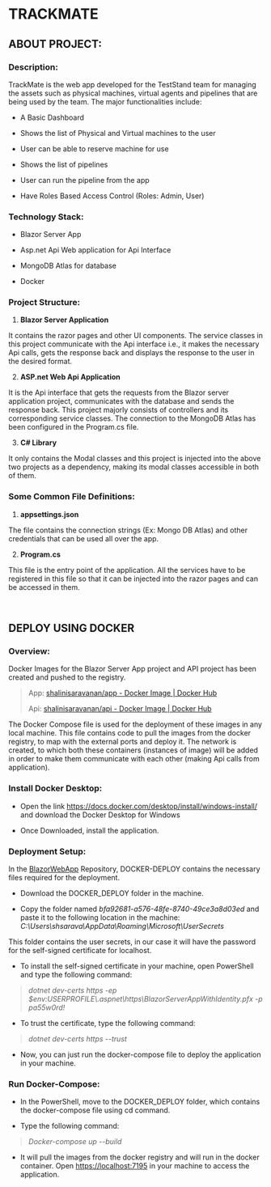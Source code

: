 # TRACKMATE

## **ABOUT PROJECT:**

### **Description:**
TrackMate is the web app developed for the TestStand team for managing the assets such as physical machines, virtual agents and pipelines that are being used by the team. The major functionalities include:

-   A Basic Dashboard

-   Shows the list of Physical and Virtual machines to the user

-   User can be able to reserve machine for use

-   Shows the list of pipelines

-   User can run the pipeline from the app

-   Have Roles Based Access Control (Roles: Admin, User)


### **Technology Stack:**

-   Blazor Server App

-   Asp.net Api Web application for Api Interface

-   MongoDB Atlas for database

-   Docker

### **Project Structure:**

1.  **Blazor Server Application**

It contains the razor pages and other UI components. The service classes in this project communicate with the Api interface i.e., it makes the necessary Api calls, gets the response back and displays the response to the user in the desired format.

2.  **ASP.net Web Api Application**

It is the Api interface that gets the requests from the Blazor server application project, communicates with the database and sends the response back. This project majorly consists of controllers and its corresponding service classes. The connection to the MongoDB Atlas has been configured in the Program.cs file.

3.  **C# Library**

It only contains the Modal classes and this project is injected into the above two projects as a dependency, making its modal classes accessible in both of them.

### **Some Common File Definitions:**

1.  **appsettings.json**

The file contains the connection strings (Ex: Mongo DB Atlas) and other credentials that can be used all over the app.

2.  **Program.cs**

This file is the entry point of the application. All the services have to be registered in this file so that it can be injected into the razor pages and can be accessed in them.

<br/>

## **DEPLOY USING DOCKER**

### **Overview:**

Docker Images for the Blazor Server App project and API project has been
created and pushed to the registry.

> App: [shalinisaravanan/app - Docker Image \| Docker
> Hub](https://hub.docker.com/r/shalinisaravanan/app)
>
> Api: [shalinisaravanan/api - Docker Image \| Docker
> Hub](https://hub.docker.com/r/shalinisaravanan/api)

The Docker Compose file is used for the deployment of these images in
any local machine. This file contains code to pull the images from the
docker registry, to map with the external ports and deploy it. The
network is created, to which both these containers (instances of image)
will be added in order to make them communicate with each other (making
Api calls from application).

### **Install Docker Desktop:**

-   Open the link
    <https://docs.docker.com/desktop/install/windows-install/> and
    download the Docker Desktop for Windows

-   Once Downloaded, install the application.

### **Deployment Setup:**

In the [BlazorWebApp](https://github.com/Shalini-Saravan/BlazorWebApp) Repository, DOCKER-DEPLOY contains the necessary files required for the deployment.

-   Download the DOCKER_DEPLOY folder in the machine.

-   Copy the folder named *bfa92681-a576-48fe-8740-49ce3a8d03ed* and
    paste it to the following location in the machine:
    *C:\\Users\\shsarava\\AppData\\Roaming\\Microsoft\\UserSecrets*

This folder contains the user secrets, in our case it will have the
password for the self-signed certificate for localhost.

-   To install the self-signed certificate in your machine, open
    PowerShell and type the following command:

> *dotnet dev-certs https -ep
> $env:USERPROFILE\\.aspnet\\https\\BlazorServerAppWithIdentity.pfx -p
> pa55w0rd!*

-   To trust the certificate, type the following command:

> *dotnet dev-certs https --trust*

-   Now, you can just run the docker-compose file to deploy the
    application in your machine.

### **Run Docker-Compose:**

-   In the PowerShell, move to the DOCKER_DEPLOY folder, which contains
    the docker-compose file using cd command.

-   Type the following command:

> *Docker-compose up --build*

-   It will pull the images from the docker registry and will run in the
    docker container. Open <https://localhost:7195> in your machine to
    access the application.

